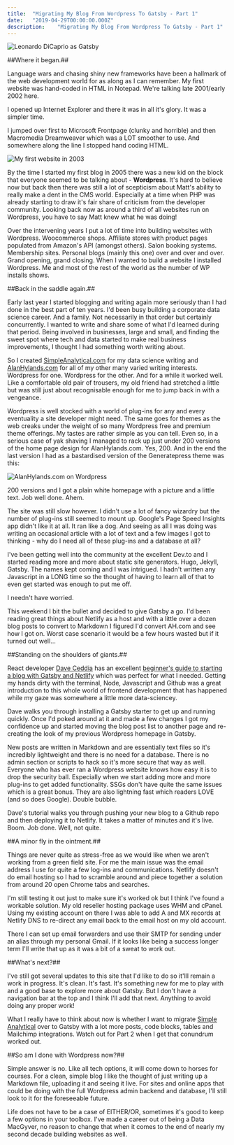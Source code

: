 ```yaml
---
title:  "Migrating My Blog From Wordpress To Gatsby - Part 1"
date:   "2019-04-29T00:00:00.000Z"
description:    "Migrating My Blog From Wordpress To Gatsby - Part 1"
---
```

![Leonardo DiCaprio as Gatsby](./leo-gatsby.jpg)

##Where it began.##

Language wars and chasing shiny new frameworks have been a hallmark of the web development world for as along as I can remember. My first website was hand-coded in HTML in Notepad. We're talking late 2001/early 2002 here.

I opened up Internet Explorer and there it was in all it's glory. It was a simpler time.

I jumped over first to Microsoft Frontpage (clunky and horrible) and then Macromedia Dreamweaver which was a LOT smoother to use. And somewhere along the line I stopped hand coding HTML.

![My first website in 2003](./rattlesnake_suitcase2003.png)

By the time I started my first blog in 2005 there was a new kid on the block that everyone seemed to be talking about - **Wordpress**. It's hard to believe now but back then there was still a lot of scepticism about Matt's ability to really make a dent in the CMS world. Especially at a time when PHP was already starting to draw it's fair share of criticism from the developer community. Looking back now as around a third of all websites run on Wordpress, you have to say Matt knew what he was doing!

Over the intervening years I put a lot of time into building websites with Wordpress. Woocommerce shops. Affiliate stores with product pages populated from Amazon's API (amongst others). Salon booking systems. Membership sites. Personal blogs (mainly this one) over and over and over. Grand opening, grand closing. When I wanted to build a website I installed Wordpress. Me and most of the rest of the world as the number of WP installs shows.

##Back in the saddle again.##

Early last year I started blogging and writing again more seriously than I had done in the best part of ten years. I'd been busy building a corporate data science career. And a family. Not necessarily in that order but certainly concurrently. I wanted to write and share some of what I'd learned during that period. Being involved in businesses, large and small, and finding the sweet spot where tech and data started to make real business improvements, I thought I had something worth writing about.

So I created [SimpleAnalytical.com](https://simpleanalytical.com) for my data science writing and [AlanHylands.com](https://www.alanhylands.com) for all of my other many varied writing interests. Wordpress for one. Wordpress for the other. And for a while it worked well. Like a comfortable old pair of trousers, my old friend had stretched a little but was still just about recognisable enough for me to jump back in with a vengeance.

Wordpress is well stocked with a world of plug-ins for any and every eventuality a site developer might need. The same goes for themes as the web creaks under the weight of so many Wordpress free and premium theme offerings. My tastes are rather simple as you can tell. Even so, in a serious case of yak shaving I managed to rack up just under 200 versions of the home page design for AlanHylands.com. Yes, 200. And in the end the last version I had as a bastardised version of the Generatepress theme was this:

![AlanHylands.com on Wordpress](./ah_wp_20190429_400Wx600H.png)

200 versions and I got a plain white homepage with a picture and a little text. Job well done. Ahem.

The site was still slow however. I didn't use a lot of fancy wizardry but the number of plug-ins still seemed to mount up. Google's Page Speed Insights app didn't like it at all. It ran like a dog. And seeing as all I was doing was writing an occasional article with a lot of text and a few images I got to thinking - why do I need all of these plug-ins and a database at all?

I've been getting well into the community at the excellent Dev.to and I started reading more and more about static site generators. Hugo, Jekyll, Gatsby. The names kept coming and I was intrigued. I hadn't written any Javascript in a LONG time so the thought of having to learn all of that to even get started was enough to put me off.

I needn't have worried.

This weekend I bit the bullet and decided to give Gatsby a go. I'd been reading great things about Netlify as a host and with a little over a dozen blog posts to convert to Markdown I figured I'd convert AH.com and see how I got on. Worst case scenario it would be a few hours wasted but if it turned out well...

##Standing on the shoulders of giants.##

React developer [Dave Ceddia](https://daveceddia.com/) has an excellent [beginner's guide to starting a blog with Gatsby and Netlify](https://daveceddia.com/start-blog-gatsby-netlify/) which was perfect for what I needed. Getting my hands dirty with the terminal, Node, Javascript and Github was a great introduction to this whole world of frontend development that has happened while my gaze was somewhere a little more data-sciencey.

Dave walks you through installing a Gatsby starter to get up and running quickly. Once I'd poked around at it and made a few changes I got my confidence up and started moving the blog post list to another page and re-creating the look of my previous Wordpress homepage in Gatsby.

New posts are written in Markdown and are essentially text files so it's incredibly lightweight and there is no need for a database. There is no admin section or scripts to hack so it's more secure that way as well. Everyone who has ever ran a Wordpress website knows how easy it is to drop the security ball. Especially when we start adding more and more plug-ins to get added functionality. SSGs don't have quite the same issues which is a great bonus. They are also lightning fast which readers LOVE (and so does Google). Double bubble.

Dave's tutorial walks you through pushing your new blog to a Github repo and then deploying it to Netlify. It takes a matter of minutes and it's live. Boom. Job done. Well, not quite.

##A minor fly in the ointment.##

Things are never quite as stress-free as we would like when we aren't working from a green field site. For me the main issue was the email address I use for quite a few log-ins and communications. Netlify doesn't do email hosting so I had to scramble around and piece together a solution from around 20 open Chrome tabs and searches.

I'm still testing it out just to make sure it's worked ok but I think I've found a workable solution. My old reseller hosting package uses WHM and cPanel. Using my existing account on there I was able to add A and MX records at Netlify DNS to re-direct any email back to the email host on my old account.

There I can set up email forwarders and use their SMTP for sending under an alias through my personal Gmail. If it looks like being a success longer term I'll write that up as it was a bit of a sweat to work out.

##What's next?##

I've still got several updates to this site that I'd like to do so it'lll remain a work in progress. It's clean. It's fast. It's something new for me to play with and a good base to explore more about Gatsby. But I don't have a navigation bar at the top and I think I'll add that next. Anything to avoid doing any proper work!

What I really have to think about now is whether I want to migrate [Simple Analytical](https://simpleanalytical.com) over to Gatsby with a lot more posts, code blocks, tables and Mailchimp integrations. Watch out for Part 2 when I get that conundrum worked out.

##So am I done with Wordpress now?##

Simple answer is no. Like all tech options, it will come down to horses for courses. For a clean, simple blog I like the thought of just writing up a Markdown file, uploading it and seeing it live. For sites and online apps that could be doing with the full Wordpress admin backend and database, I'll still look to it for the foreseeable future.

Life does not have to be a case of EITHER/OR, sometimes it's good to keep a few options in your toolbox. I've made a career out of being a Data MacGyver, no reason to change that when it comes to the end of nearly my second decade building websites as well.